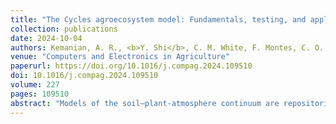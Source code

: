 ```yaml
---
title: "The Cycles agroecosystem model: Fundamentals, testing, and applications"
collection: publications
date: 2024-10-04
authors: Kemanian, A. R., <b>Y. Shi</b>, C. M. White, F. Montes, C. O. Stöckle, D. R. Huggins, M. L. Cangiano, G. Stefani-Faé, and R. K. N. Rozum
venue: "Computers and Electronics in Agriculture"
paperurl: https://doi.org/10.1016/j.compag.2024.109510
doi: 10.1016/j.compag.2024.109510
volume: 227
pages: 109510
abstract: "Models of the soil–plant-atmosphere continuum are repositories of knowledge and gears in analytical and decision support tools applied to agroecosystems. In this paper, we present the Cycles agroecosystem model theory along with test cases and applications. Cycles combines innovations for simulating soil hydrology and biogeochemistry, including carbon and nitrogen saturation theory, with a modular software architecture. These elements enable simulating monoculture or polyculture crop sequences and associated management practices, containerizing for applications that require high-performance computing, and data assimilation at runtime. A comparison of simulated and measured daily evapotranspiration (ET) obtained with the eddy covariance method for maize (<i>Zea mays</i> L.) and shrub willow (<i>Salix</i> spp.) shows that Cycles represents well meteorological and vegetation controls of ET (root mean square error or RMSE = 0.75 mm d<sup>-1</sup>). Cycles accurately simulated differences of 150 mm in growing season ET between these two plant communities. Comparisons of modeled versus measured soil water content under soybean (<i>Glycine</i> max [L.] Merr.) in southeastern Pennsylvania for six soil layers at 0.1-m increments showed accurate representation of water depletion and recharge (RMSE of 0.027–0.011 m<sup>3</sup> m<sup>−3</sup>). Simulations of growth and nitrogen uptake of wheat (<i>Triticum aestivum</i> L.) in eastern Washington also highlight the model's skill simulating processes that affect water and nutrient fluxes simultaneously. To highlight Cycles' suitability for incorporation in high performance computing applications, we present a coupling of Cycles with an autonomous crop sequence builder (Cycles-A) in the Chesapeake Bay watershed. This system automatically identified areas for double cropping and selected the optimum combination of annual crops across the watershed. The Cycles model innovations and agroecosystem framing continue advancing the premise of making models not only dynamic knowledge repositories but useful tools for research and landscape management."
---
```

